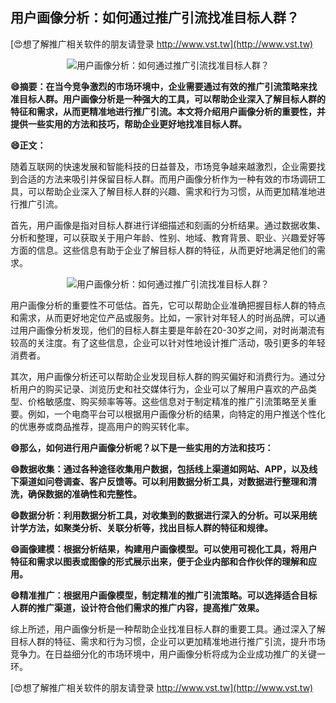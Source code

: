 ## **用户画像分析：如何通过推广引流找准目标人群？**

[😍想了解推广相关软件的朋友请登录 http://www.vst.tw](http://www.vst.tw)

 <center><img src="https://vst.tw/MP4/tuiguang/png/1.png" alt="用户画像分析：如何通过推广引流找准目标人群？"></center>

**😄摘要：在当今竞争激烈的市场环境中，企业需要通过有效的推广引流策略来找准目标人群。用户画像分析是一种强大的工具，可以帮助企业深入了解目标人群的特征和需求，从而更精准地进行推广引流。本文将介绍用户画像分析的重要性，并提供一些实用的方法和技巧，帮助企业更好地找准目标人群。**

**😄正文：**

随着互联网的快速发展和智能科技的日益普及，市场竞争越来越激烈，企业需要找到合适的方法来吸引并保留目标人群。而用户画像分析作为一种有效的市场调研工具，可以帮助企业深入了解目标人群的兴趣、需求和行为习惯，从而更加精准地进行推广引流。

首先，用户画像是指对目标人群进行详细描述和刻画的分析结果。通过数据收集、分析和整理，可以获取关于用户年龄、性别、地域、教育背景、职业、兴趣爱好等方面的信息。这些信息有助于企业了解目标人群的特征，从而更好地满足他们的需求。

 <center><img src="https://vst.tw/MP4/tuiguang/png/7.png" alt="用户画像分析：如何通过推广引流找准目标人群？"></center>

用户画像分析的重要性不可低估。首先，它可以帮助企业准确把握目标人群的特点和需求，从而更好地定位产品或服务。比如，一家针对年轻人的时尚品牌，可以通过用户画像分析发现，他们的目标人群主要是年龄在20-30岁之间，对时尚潮流有较高的关注度。有了这些信息，企业可以针对性地设计推广活动，吸引更多的年轻消费者。

其次，用户画像分析还可以帮助企业发现目标人群的购买偏好和消费行为。通过分析用户的购买记录、浏览历史和社交媒体行为，企业可以了解用户喜欢的产品类型、价格敏感度、购买频率等等。这些信息对于制定精准的推广引流策略至关重要。例如，一个电商平台可以根据用户画像分析的结果，向特定的用户推送个性化的优惠券或商品推荐，提高用户的购买转化率。

**😄那么，如何进行用户画像分析呢？以下是一些实用的方法和技巧：**

**😄数据收集：通过各种途径收集用户数据，包括线上渠道如网站、APP，以及线下渠道如问卷调查、客户反馈等。可以利用数据分析工具，对数据进行整理和清洗，确保数据的准确性和完整性。**

**😄数据分析：利用数据分析工具，对收集到的数据进行深入的分析。可以采用统计学方法，如聚类分析、关联分析等，找出目标人群的特征和规律。**

**😄画像建模：根据分析结果，构建用户画像模型。可以使用可视化工具，将用户特征和需求以图表或图像的形式展示出来，便于企业内部和合作伙伴的理解和应用。**

**😄精准推广：根据用户画像模型，制定精准的推广引流策略。可以选择适合目标人群的推广渠道，设计符合他们需求的推广内容，提高推广效果。**

综上所述，用户画像分析是一种帮助企业找准目标人群的重要工具。通过深入了解目标人群的特征、需求和行为习惯，企业可以更加精准地进行推广引流，提升市场竞争力。在日益细分化的市场环境中，用户画像分析将成为企业成功推广的关键一环。

[😍想了解推广相关软件的朋友请登录 http://www.vst.tw](http://www.vst.tw)



